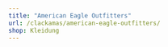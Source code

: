 ```yaml
---
title: "American Eagle Outfitters"
url: /clackamas/american-eagle-outfitters/
shop: Kleidung
---
```

